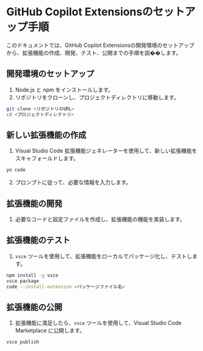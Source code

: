 # GitHub Copilot Extensionsのセットアップ手順

このドキュメントでは、GitHub Copilot Extensionsの開発環境のセットアップから、拡張機能の作成、開発、テスト、公開までの手順を説��します。

## 開発環境のセットアップ

1. Node.js と npm をインストールします。
2. リポジトリをクローンし、プロジェクトディレクトリに移動します。

```bash
git clone <リポジトリのURL>
cd <プロジェクトディレクトリ>
```

## 新しい拡張機能の作成

1. Visual Studio Code 拡張機能ジェネレーターを使用して、新しい拡張機能をスキャフォールドします。

```bash
yo code
```

2. プロンプトに従って、必要な情報を入力します。

## 拡張機能の開発

1. 必要なコードと設定ファイルを作成し、拡張機能の機能を実装します。

## 拡張機能のテスト

1. `vsce` ツールを使用して、拡張機能をローカルでパッケージ化し、テストします。

```bash
npm install -g vsce
vsce package
code --install-extension <パッケージファイル名>
```

## 拡張機能の公開

1. 拡張機能に満足したら、`vsce` ツールを使用して、Visual Studio Code Marketplace に公開します。

```bash
vsce publish
```

